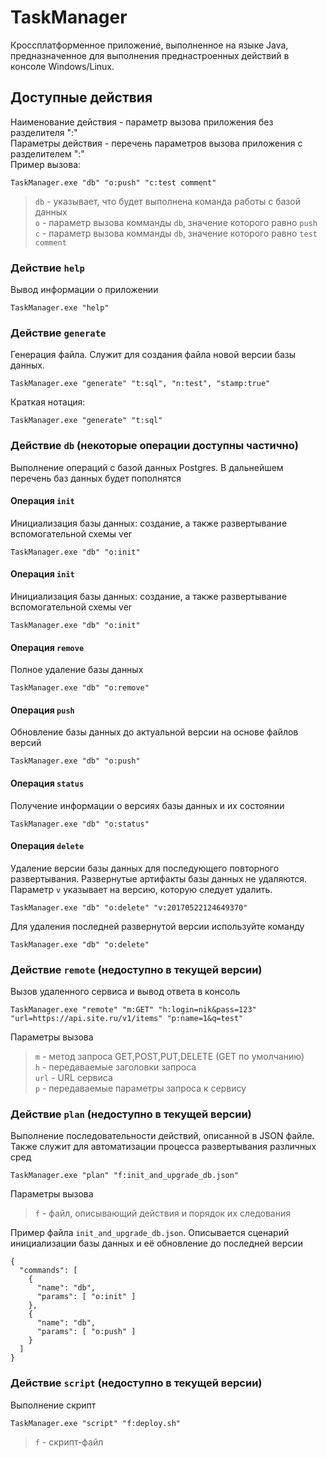 # TaskManager
Кроссплатформенное приложение, выполненное на языке Java, предназначенное для выполнения преднастроенных действий в консоле Windows/Linux. 
## Доступные действия
Наименование действия - параметр вызова приложения без разделителя ":"   
Параметры действия - перечень параметров вызова приложения с разделителем ":"   
Пример вызова:
```
TaskManager.exe "db" "o:push" "c:test comment"
```
>`db` - указывает, что будет выполнена команда работы с базой данных  
>`o` - параметр вызова комманды `db`, значение которого равно `push`  
>`c` - параметр вызова комманды `db`, значение которого равно `test comment`  
### Действие `help`
Вывод информации о приложении
```
TaskManager.exe "help"
```
### Действие `generate`
Генерация файла. Служит для создания файла новой версии базы данных.
```
TaskManager.exe "generate" "t:sql", "n:test", "stamp:true"
```
 Краткая нотация:
```
TaskManager.exe "generate" "t:sql"
```
### Действие `db` (некоторые операции доступны частично)
Выполнение операций с базой данных Postgres. В дальнейшем перечень баз данных будет пополнятся
#### Операция `init`
Инициализация базы данных: создание, а также развертывание вспомогательной схемы ver
```
TaskManager.exe "db" "o:init"
```
#### Операция `init`
Инициализация базы данных: создание, а также развертывание вспомогательной схемы ver
```
TaskManager.exe "db" "o:init"
```
#### Операция `remove`
Полное удаление базы данных
```
TaskManager.exe "db" "o:remove"
```
#### Операция `push`
Обновление базы данных до актуальной версии на основе файлов версий
```
TaskManager.exe "db" "o:push"
```
#### Операция `status`
Получение информации о версиях базы данных и их состоянии
```
TaskManager.exe "db" "o:status"
```
#### Операция `delete`
Удаление версии базы данных для последующего повторного развертывания. Развернутые артифакты базы данных не удаляются. Параметр `v` указывает на версию, которую следует удалить.
```
TaskManager.exe "db" "o:delete" "v:20170522124649370"
```
Для удаления последней развернутой версии используйте команду
```
TaskManager.exe "db" "o:delete"
```
### Действие `remote` (недоступно в текущей версии)
Вызов удаленного сервиса и вывод ответа в консоль
```
TaskManager.exe "remote" "m:GET" "h:login=nik&pass=123" "url=https://api.site.ru/v1/items" "p:name=1&q=test"
```
Параметры вызова   
>`m` - метод запроса GET,POST,PUT,DELETE (GET по умолчанию)   
>`h` - передаваемые заголовки запроса   
>`url` - URL сервиса  
>`p` - передаваемые параметры запроса к сервису  
### Действие `plan` (недоступно в текущей версии)
Выполнение последовательности действий, описанной в JSON файле. Также служит для автоматизации процесса развертывания различных сред
```
TaskManager.exe "plan" "f:init_and_upgrade_db.json"
```
Параметры вызова   
>`f` - файл, описывающий действия и порядок их следования   

Пример файла `init_and_upgrade_db.json`. Описывается сценарий инициализации базы данных и её обновление до последней версии
```
{
  "commands": [
    {
      "name": "db",
      "params": [ "o:init" ]
    },
    {
      "name": "db",
      "params": [ "o:push" ]
    }
  ]
}
```
### Действие `script` (недоступно в текущей версии)
Выполнение скрипт
```
TaskManager.exe "script" "f:deploy.sh"
```
>`f` - скрипт-файл 